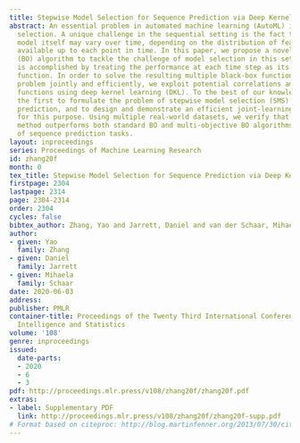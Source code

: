 ```yaml
---
title: Stepwise Model Selection for Sequence Prediction via Deep Kernel Learning
abstract: An essential problem in automated machine learning (AutoML) is that of model
  selection. A unique challenge in the sequential setting is the fact that the optimal
  model itself may vary over time, depending on the distribution of features and labels
  available up to each point in time. In this paper, we propose a novel Bayesian optimization
  (BO) algorithm to tackle the challenge of model selection in this setting. This
  is accomplished by treating the performance at each time step as its own black-box
  function. In order to solve the resulting multiple black-box function optimization
  problem jointly and efficiently, we exploit potential correlations among black-box
  functions using deep kernel learning (DKL). To the best of our knowledge, we are
  the first to formulate the problem of stepwise model selection (SMS) for sequence
  prediction, and to design and demonstrate an efficient joint-learning algorithm
  for this purpose. Using multiple real-world datasets, we verify that our proposed
  method outperforms both standard BO and multi-objective BO algorithms on a variety
  of sequence prediction tasks.
layout: inproceedings
series: Proceedings of Machine Learning Research
id: zhang20f
month: 0
tex_title: Stepwise Model Selection for Sequence Prediction via Deep Kernel Learning
firstpage: 2304
lastpage: 2314
page: 2304-2314
order: 2304
cycles: false
bibtex_author: Zhang, Yao and Jarrett, Daniel and van der Schaar, Mihaela
author:
- given: Yao
  family: Zhang
- given: Daniel
  family: Jarrett
- given: Mihaela
  family: Schaar
date: 2020-06-03
address: 
publisher: PMLR
container-title: Proceedings of the Twenty Third International Conference on Artificial
  Intelligence and Statistics
volume: '108'
genre: inproceedings
issued:
  date-parts:
  - 2020
  - 6
  - 3
pdf: http://proceedings.mlr.press/v108/zhang20f/zhang20f.pdf
extras:
- label: Supplementary PDF
  link: http://proceedings.mlr.press/v108/zhang20f/zhang20f-supp.pdf
# Format based on citeproc: http://blog.martinfenner.org/2013/07/30/citeproc-yaml-for-bibliographies/
---
```

